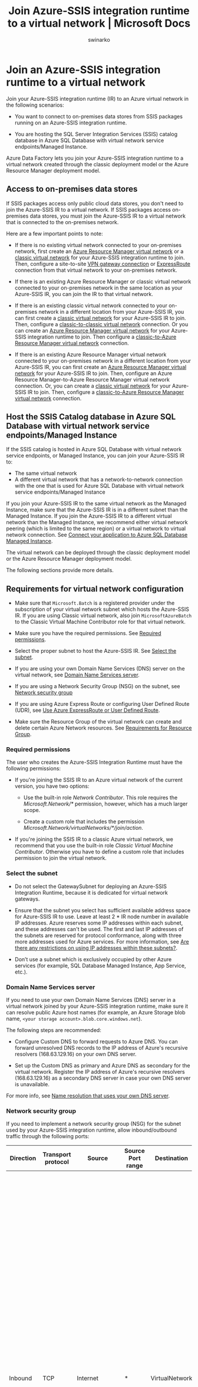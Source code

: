 ﻿---
title: Join Azure-SSIS integration runtime to a virtual network | Microsoft Docs
description: Learn how to join the Azure-SSIS integration runtime to an Azure virtual network. 
services: data-factory
documentationcenter: ''
ms.service: data-factory
ms.workload: data-services
ms.tgt_pltfrm: na
ms.devlang: na
ms.topic: conceptual
ms.date: 10/10/2018
author: swinarko
ms.author: sawinark
ms.reviewer: douglasl
manager: craigg
---

# Join an Azure-SSIS integration runtime to a virtual network
Join your Azure-SSIS integration runtime (IR) to an Azure virtual network in the following scenarios: 

- You want to connect to on-premises data stores from SSIS packages running on an Azure-SSIS integration runtime. 

- You are hosting the SQL Server Integration Services (SSIS) catalog database in Azure SQL Database with virtual network service endpoints/Managed Instance. 

 Azure Data Factory lets you join your Azure-SSIS integration runtime to a virtual network created through the classic deployment model or the Azure Resource Manager deployment model. 

## Access to on-premises data stores
If SSIS packages access only public cloud data stores, you don't need to join the Azure-SSIS IR to a virtual network. If SSIS packages access on-premises data stores, you must join the Azure-SSIS IR to a virtual network that is connected to the on-premises network. 

Here are a few important points to note: 

- If there is no existing virtual network connected to your on-premises network, first create an [Azure Resource Manager virtual network](../virtual-network/quick-create-portal.md#create-a-virtual-network) or a [classic virtual network](../virtual-network/virtual-networks-create-vnet-classic-pportal.md) for your Azure-SSIS integration runtime to join. Then, configure a site-to-site [VPN gateway connection](../vpn-gateway/vpn-gateway-howto-site-to-site-classic-portal.md) or [ExpressRoute](../expressroute/expressroute-howto-linkvnet-classic.md) connection from that virtual network to your on-premises network. 

- If there is an existing Azure Resource Manager or classic virtual network connected to your on-premises network in the same location as your Azure-SSIS IR, you can join the IR to that virtual network. 

- If there is an existing classic virtual network connected to your on-premises network in a different location from your Azure-SSIS IR, you can first create a [classic virtual network](../virtual-network/virtual-networks-create-vnet-classic-pportal.md) for your Azure-SSIS IR to join. Then, configure a [classic-to-classic virtual network](../vpn-gateway/vpn-gateway-howto-vnet-vnet-portal-classic.md) connection. Or you can create an [Azure Resource Manager virtual network](../virtual-network/quick-create-portal.md#create-a-virtual-network) for your Azure-SSIS integration runtime to join. Then configure a [classic-to-Azure Resource Manager virtual network](../vpn-gateway/vpn-gateway-connect-different-deployment-models-portal.md) connection. 
 
- If there is an existing Azure Resource Manager virtual network connected to your on-premises network in a different location from your Azure-SSIS IR, you can first create an [Azure Resource Manager virtual network](../virtual-network/quick-create-portal.md##create-a-virtual-network) for your Azure-SSIS IR to join. Then, configure an Azure Resource Manager-to-Azure Resource Manager virtual network connection. Or, you can create a [classic virtual network](../virtual-network/virtual-networks-create-vnet-classic-pportal.md) for your Azure-SSIS IR to join. Then, configure a [classic-to-Azure Resource Manager virtual network](../vpn-gateway/vpn-gateway-connect-different-deployment-models-portal.md) connection. 

## Host the SSIS Catalog database in Azure SQL Database with virtual network service endpoints/Managed Instance
If the SSIS catalog is hosted in Azure SQL Database with virtual network service endpoints, or Managed Instance, you can join your Azure-SSIS IR to: 

- The same virtual network 
- A different virtual network that has a network-to-network connection with the one that is used for Azure SQL Database with virtual network service endpoints/Managed Instance 

If you join your Azure-SSIS IR to the same virtual network as the Managed Instance, make sure that the Azure-SSIS IR is in a different subnet than the  Managed Instance. If you join the Azure-SSIS IR to a different virtual network than the Managed Instance, we recommend either virtual network peering (which is limited to the same region) or a virtual network to virtual network connection. See [Connect your application to Azure SQL Database Managed Instance](../sql-database/sql-database-managed-instance-connect-app.md).

The virtual network can be deployed through the classic deployment model or the Azure Resource Manager deployment model.

The following sections provide more details. 

## Requirements for virtual network configuration
-   Make sure that `Microsoft.Batch` is a registered provider under the subscription of your virtual network subnet which hosts the Azure-SSIS IR. If you are using Classic virtual network, also join `MicrosoftAzureBatch` to the Classic Virtual Machine Contributor role for that virtual network. 

-   Make sure you have the required permissions. See [Required permissions](#perms).

-   Select the proper subnet to host the Azure-SSIS IR. See [Select the subnet](#subnet). 

-   If you are using your own Domain Name Services (DNS) server on the virtual network, see [Domain Name Services server](#dns_server). 

-   If you are using a Network Security Group (NSG) on the subnet, see [Network security group](#nsg) 

-   If you are using Azure Express Route or configuring User Defined Route (UDR), see [Use Azure ExpressRoute or User Defined Route](#route). 

-   Make sure the Resource Group of the virtual network can create and delete certain Azure Network resources. See [Requirements for Resource Group](#resource-group). 

### <a name="perms"></a> Required permissions

The user who creates the Azure-SSIS Integration Runtime must have the following permissions:

- If you're joining the SSIS IR to an Azure virtual network of the current version, you have two options:

  - Use the built-in role *Network Contributor*. This role requires the  *Microsoft.Network/\** permission, however, which has a much larger scope.

  - Create a custom role that includes the permission *Microsoft.Network/virtualNetworks/\*/join/action*. 

- If you're joining the SSIS IR to a classic Azure virtual network, we recommend that you use the built-in role *Classic Virtual Machine Contributor*. Otherwise you have to define a custom role that includes permission to join the virtual network.

### <a name="subnet"></a> Select the subnet
-   Do not select the GatewaySubnet for deploying an Azure-SSIS Integration Runtime, because it is dedicated for virtual network gateways. 

-   Ensure that the subnet you select has sufficient available address space for Azure-SSIS IR to use. Leave at least 2 * IR node number in available IP addresses. Azure reserves some IP addresses within each subnet, and these addresses can't be used. The first and last IP addresses of the subnets are reserved for protocol conformance, along with three more addresses used for Azure services. For more information, see [Are there any restrictions on using IP addresses within these subnets?](../virtual-network/virtual-networks-faq.md#are-there-any-restrictions-on-using-ip-addresses-within-these-subnets). 

-   Don’t use a subnet which is exclusively occupied by other Azure services (for example, SQL Database Managed Instance, App Service, etc.). 

### <a name="dns_server"></a> Domain Name Services server 
If you need to use your own Domain Name Services (DNS) server in a virtual network joined by your Azure-SSIS integration runtime, make sure it can resolve public Azure host names (for example, an Azure Storage blob name, `<your storage account>.blob.core.windows.net`). 

The following steps are recommended: 

-   Configure Custom DNS to forward requests to Azure DNS. You can forward unresolved DNS records to the IP address of Azure's recursive resolvers (168.63.129.16) on your own DNS server. 

-   Set up the Custom DNS as primary and Azure DNS as secondary for the virtual network. Register the IP address of Azure's recursive resolvers (168.63.129.16) as a secondary DNS server in case your own DNS server is unavailable. 

For more info, see [Name resolution that uses your own DNS server](../virtual-network/virtual-networks-name-resolution-for-vms-and-role-instances.md#name-resolution-that-uses-your-own-dns-server). 

### <a name="nsg"></a> Network security group
If you need to implement a network security group (NSG) for the subnet used by your Azure-SSIS integration runtime, allow inbound/outbound traffic through the following ports: 

| Direction | Transport protocol | Source | Source Port range | Destination | Destination Port range | Comments |
|---|---|---|---|---|---|---|
| Inbound | TCP | Internet | * | VirtualNetwork | 29876, 29877 (if you join the IR to an Azure Resource Manager virtual network) <br/><br/>10100, 20100, 30100 (if you join the IR to a classic virtual network)| The Data Factory service uses these ports to communicate with the nodes of your Azure-SSIS integration runtime in the virtual network. <br/><br/> Whether you create a subnet-level NSG or not, Data Factory always configures an NSG at the level of the network interface cards (NICs) attached to the virtual machines that host the Azure-SSIS IR. Only inbound traffic from Data Factory IP addresses on the specified ports is allowed by that NIC-level NSG. Even if you open these ports to Internet traffic at the subnet level, traffic from IP addresses that are not Data Factory IP addresses is blocked at the NIC level. |
| Outbound | TCP | VirtualNetwork | * | Internet | 443 | The nodes of your Azure-SSIS integration runtime in the virtual network use this port to access Azure services, such as Azure Storage and Azure Event Hubs. |
| Outbound | TCP | VirtualNetwork | * | Internet or Sql | 1433, 11000-11999, 14000-14999 | The nodes of your Azure-SSIS integration runtime in the virtual network use these ports to access SSISDB hosted by your Azure SQL Database server - This purpose is not applicable to SSISDB hosted by Managed Instance. |
||||||||

### <a name="route"></a> Use Azure ExpressRoute or User Defined Route
You can connect an [Azure ExpressRoute](https://azure.microsoft.com/services/expressroute/) circuit to your virtual network infrastructure to extend your on-premises network to Azure. 

A common configuration is to use forced tunneling (advertise a BGP route, 0.0.0.0/0 to the virtual network) which forces outbound Internet traffic from the virtual network flow to on-premises network appliance for inspection and logging. This traffic flow breaks connectivity between the Azure-SSIS IR in the virtual network with dependent Azure Data Factory services. The solution is to define one (or more) [user-defined routes (UDRs)](../virtual-network/virtual-networks-udr-overview.md) on the subnet that contains the Azure-SSIS IR. A UDR defines subnet-specific routes that are honored instead of the BGP route. 

Or you can define user-defined routes (UDRs) to force outbound Internet traffic from the subnet which hosts the Azure-SSIS IR to another subnet, which hosts a Virtual Network Appliance as a firewall or a DMZ host for inspection and logging. 

In both cases, apply a 0.0.0.0/0 route with the next hop type as **Internet** on the subnet which hosts the Azure-SSIS IR, so that communication between the Data Factory service and the Azure-SSIS IS IR can succeed. 

![Add a route](media/join-azure-ssis-integration-runtime-virtual-network/add-route-for-vnet.png)

If you're concerned about losing the ability to inspect outbound Internet traffic from that subnet, you can also add an NSG rule on the subnet to restrict outbound destinations to [Azure data center IP addresses](https://www.microsoft.com/download/details.aspx?id=41653). 

See [this PowerShell script](https://gallery.technet.microsoft.com/scriptcenter/Adds-Azure-Datacenter-IP-dbeebe0c) for an example. You have to run the script weekly to keep the Azure data center IP address list up-to-date. 

### <a name="resource-group"></a> Requirements for Resource Group
-   The Azure-SSIS IR needs to create certain network resources under the same resource group as the virtual network. These resources include the following:
    -   An Azure load balancer, with the name *<Guid>-azurebatch-cloudserviceloadbalancer*.
    -   An Azure public IP address, with the name *<Guid>-azurebatch-cloudservicepublicip*.
    -   A network work security group, with the name *<Guid>-azurebatch-cloudservicenetworksecuritygroup*. 

-   Make sure that you don't have any resource lock on the Resource Group or Subscription to which the virtual network belongs. If you configure either a read-only lock or a delete lock, starting and stopping the IR may fail or hang. 

-   Make sure that you don't have an Azure policy which prevents the following resources from being created under the Resource Group or Subscription to which the virtual network belongs: 
    -   Microsoft.Network/LoadBalancers 
    -   Microsoft.Network/NetworkSecurityGroups 
    -   Microsoft.Network/PublicIPAddresses 

## Azure portal (Data Factory UI)
This section shows you how to join an existing Azure-SSIS runtime to a virtual network (classic or Azure Resource Manager) by using the Azure portal and Data Factory UI. First, you need to configure the virtual network appropriately before joining your Azure-SSIS IR to it. Go through one of the next two sections based on the type of your virtual network (classic or Azure Resource Manager). Then, continue with the third section to join your Azure-SSIS IR to the virtual network. 

### Use the portal to configure an Azure Resource Manager virtual network
You need to configure a virtual network before you can join an Azure-SSIS IR to it. 

1. Start Microsoft Edge or Google Chrome. Currently, the Data Factory UI is supported only in those web browsers. 

1. Sign in to the [Azure portal](https://portal.azure.com). 

1. Select **More services**. Filter for and select **Virtual networks**. 

1. Filter for and select your virtual network in the list. 

1. On the **Virtual network** page, select **Properties**. 

1. Select the copy button for **RESOURCE ID** to copy the resource ID for the virtual network to the clipboard. Save the ID from the clipboard in OneNote or a file. 

1. Select **Subnets** on the left menu. Ensure that the number of **available addresses** is greater than the nodes in your Azure-SSIS integration runtime. 

1. Verify that the Azure Batch provider is registered in the Azure subscription that has the virtual network. Or, register the Azure Batch provider. If you already have an Azure Batch account in your subscription, then your subscription is registered for Azure Batch. (If you create the Azure-SSIS IR in the Data Factory portal, the Azure Batch provider is automatically registered for you.) 

   a. In Azure portal, select **Subscriptions** on the left menu. 

   b. Select your subscription. 

   c. Select **Resource providers** on the left, and confirm that **Microsoft.Batch** is a registered provider. 

   ![Confirmation of "Registered" status](media/join-azure-ssis-integration-runtime-virtual-network/batch-registered-confirmation.png)

   If you don't see **Microsoft.Batch** in the list, to register it, [create an empty Azure Batch account](../batch/batch-account-create-portal.md) in your subscription. You can delete it later. 

### Use the portal to configure a classic virtual network
You need to configure a virtual network before you can join an Azure-SSIS IR to it. 

1. Start Microsoft Edge or Google Chrome. Currently, the Data Factory UI is supported only in these web browsers. 

1. Sign in to the [Azure portal](https://portal.azure.com). 

1. Select **More services**. Filter for and select **Virtual networks (classic)**. 

1. Filter for and select your virtual network in the list. 

1. On the **Virtual network (classic)** page, select **Properties**. 

   ![Classic virtual network resource ID](media/join-azure-ssis-integration-runtime-virtual-network/classic-vnet-resource-id.png)

1. Select the copy button for **RESOURCE ID** to copy the resource ID for the classic network to the clipboard. Save the ID from the clipboard in OneNote or a file. 

1. Select **Subnets** on the left menu. Ensure that the number of **available addresses** is greater than the nodes in your Azure-SSIS integration runtime. 

   ![Number of available addresses in the virtual network](media/join-azure-ssis-integration-runtime-virtual-network/number-of-available-addresses.png)

1. Join **MicrosoftAzureBatch** to the **Classic Virtual Machine Contributor** role for the virtual network. 

	a. Select **Access control (IAM)** on the left menu, and select **Add** on the toolbar. 

	!["Access control" and "Add" buttons](media/join-azure-ssis-integration-runtime-virtual-network/access-control-add.png)

	b. On the **Add permissions** page, select **Classic Virtual Machine Contributor** for **Role**. Paste **ddbf3205-c6bd-46ae-8127-60eb93363864** in the **Select** box, and then select **Microsoft Azure Batch** from the list of search results. 

	![Search results on "Add permissions" page](media/join-azure-ssis-integration-runtime-virtual-network/azure-batch-to-vm-contributor.png)

	c. Select **Save** to save the settings and to close the page. 

	![Save access settings](media/join-azure-ssis-integration-runtime-virtual-network/save-access-settings.png)

	d. Confirm that you see **Microsoft Azure Batch** in the list of contributors. 

	![Confirm Azure Batch access](media/join-azure-ssis-integration-runtime-virtual-network/azure-batch-in-list.png)

1. Verify that the Azure Batch provider is registered in the Azure subscription that has the virtual network. Or, register the Azure Batch provider. If you already have an Azure Batch account in your subscription, then your subscription is registered for Azure Batch. (If you create the Azure-SSIS IR in the Data Factory portal, the Azure Batch provider is automatically registered for you.) 

   a. In Azure portal, select **Subscriptions** on the left menu. 

   b. Select your subscription. 

   c. Select **Resource providers** on the left, and confirm that **Microsoft.Batch** is a registered provider. 

   ![Confirmation of "Registered" status](media/join-azure-ssis-integration-runtime-virtual-network/batch-registered-confirmation.png)

   If you don't see **Microsoft.Batch** in the list, to register it, [create an empty Azure Batch account](../batch/batch-account-create-portal.md) in your subscription. You can delete it later. 

### Join the Azure-SSIS IR to a virtual network
1. Start Microsoft Edge or Google Chrome. Currently, the Data Factory UI is supported only in those web browsers. 

1. In the [Azure portal](https://portal.azure.com), select **Data factories** on the left menu. If you don't see **Data factories** on the menu, select **More services**, and the select **Data factories** in the **INTELLIGENCE + ANALYTICS** section. 

   ![List of data factories](media/join-azure-ssis-integration-runtime-virtual-network/data-factories-list.png)

1. Select your data factory with the Azure-SSIS integration runtime in the list. You see the home page for your data factory. Select the **Author & Deploy** tile. You see the Data Factory UI on a separate tab. 

   ![Data factory home page](media/join-azure-ssis-integration-runtime-virtual-network/data-factory-home-page.png)

1. In the Data Factory UI, switch to the **Edit** tab, select **Connections**, and switch to the **Integration Runtimes** tab. 

   !["Integration runtimes" tab](media/join-azure-ssis-integration-runtime-virtual-network/integration-runtimes-tab.png)

1. If your Azure-SSIS IR is running, in the integration runtime list, select the **Stop** button in the **Actions** column for your Azure-SSIS IR. You cannot edit an IR until you stop it. 

   ![Stop the IR](media/join-azure-ssis-integration-runtime-virtual-network/stop-ir-button.png)

1. In the integration runtime list, select the **Edit** button in the **Actions** column for your Azure-SSIS IR. 

   ![Edit the integration runtime](media/join-azure-ssis-integration-runtime-virtual-network/integration-runtime-edit.png)

1. On the **General Settings** page of the **Integration Runtime Setup** window, select **Next**. 

   ![General settings for IR setup](media/join-azure-ssis-integration-runtime-virtual-network/ir-setup-general-settings.png)

1. On the **SQL Settings** page, enter the administrator password, and select **Next**. 

   ![SQL Server settings for IR setup](media/join-azure-ssis-integration-runtime-virtual-network/ir-setup-sql-settings.png)

1. On the **Advanced Settings** page, do the following actions: 

   a. Select the check box for **Select a VNet for your Azure-SSIS Integration Runtime to join and allow Azure services to configure VNet permissions/settings**. 

   b. For **Type**, select whether the virtual network is a classic virtual network or an Azure Resource Manager virtual network. 

   c. For **VNet Name**, select your virtual network. 

   d. For **Subnet Name**, select your subnet in the virtual network. 

   e. Click **VNet Validation** and if successful, click **Update**. 

   ![Advanced settings for IR setup](media/join-azure-ssis-integration-runtime-virtual-network/ir-setup-advanced-settings.png)

1. Now, you can start the IR by using the **Start** button in the **Actions** column for your Azure-SSIS IR. It takes approximately 20 to 30 minutes to start an Azure-SSIS IR. 

## Azure PowerShell

### Configure a virtual network
You need to configure a virtual network before you can join your Azure-SSIS IR to it. To automatically configure virtual network permissions/settings for your Azure-SSIS integration runtime to join the virtual network, add the following script:

```powershell
# Make sure to run this script against the subscription to which the virtual network belongs.
if(![string]::IsNullOrEmpty($VnetId) -and ![string]::IsNullOrEmpty($SubnetName))
{
    # Register to the Azure Batch resource provider
    $BatchApplicationId = "ddbf3205-c6bd-46ae-8127-60eb93363864"
    $BatchObjectId = (Get-AzureRmADServicePrincipal -ServicePrincipalName $BatchApplicationId).Id
    Register-AzureRmResourceProvider -ProviderNamespace Microsoft.Batch
    while(!(Get-AzureRmResourceProvider -ProviderNamespace "Microsoft.Batch").RegistrationState.Contains("Registered"))
    {
    Start-Sleep -s 10
    }
    if($VnetId -match "/providers/Microsoft.ClassicNetwork/")
    {
        # Assign the VM contributor role to Microsoft.Batch
        New-AzureRmRoleAssignment -ObjectId $BatchObjectId -RoleDefinitionName "Classic Virtual Machine Contributor" -Scope $VnetId
    }
}
```

### Create an Azure-SSIS IR and join it to a virtual network
You can create an Azure-SSIS IR and join it to a virtual network at the same time. For the complete script and instructions, see [Create an Azure-SSIS integration runtime](create-azure-ssis-integration-runtime.md#azure-powershell).

### Join an existing Azure-SSIS IR to a virtual network
The script in the [Create an Azure-SSIS integration runtime](create-azure-ssis-integration-runtime.md) article shows you how to create an Azure-SSIS IR and join it to a virtual network in the same script. If you have an existing Azure-SSIS IR, perform the following steps to join it to the virtual network: 
1. Stop the Azure-SSIS IR. 
1. Configure the Azure-SSIS IR to join the virtual network. 
1. Start the Azure-SSIS IR. 

### Define the variables
```powershell
$ResourceGroupName = "<your Azure resource group name>"
$DataFactoryName = "<your Data Factory name>" 
$AzureSSISName = "<your Azure-SSIS IR name>"
# Specify the information about your classic or Azure Resource Manager virtual network.
$VnetId = "<your Azure virtual network resource ID>"
$SubnetName = "<the name of subnet in your virtual network>"
```

### Stop the Azure-SSIS IR
Stop the Azure-SSIS integration runtime before you can join it to a virtual network. This command releases all of its nodes and stops billing:

```powershell
Stop-AzureRmDataFactoryV2IntegrationRuntime -ResourceGroupName $ResourceGroupName `
                                            -DataFactoryName $DataFactoryName `
                                            -Name $AzureSSISName `
                                            -Force 
```

### Configure virtual network settings for the Azure-SSIS IR to join
```powershell
# Make sure to run this script against the subscription to which the virtual network belongs.
if(![string]::IsNullOrEmpty($VnetId) -and ![string]::IsNullOrEmpty($SubnetName))
{
    # Register to the Azure Batch resource provider
    $BatchApplicationId = "ddbf3205-c6bd-46ae-8127-60eb93363864"
    $BatchObjectId = (Get-AzureRmADServicePrincipal -ServicePrincipalName $BatchApplicationId).Id
    Register-AzureRmResourceProvider -ProviderNamespace Microsoft.Batch
    while(!(Get-AzureRmResourceProvider -ProviderNamespace "Microsoft.Batch").RegistrationState.Contains("Registered"))
    {
        Start-Sleep -s 10
    }
    if($VnetId -match "/providers/Microsoft.ClassicNetwork/")
    {
        # Assign VM contributor role to Microsoft.Batch
        New-AzureRmRoleAssignment -ObjectId $BatchObjectId -RoleDefinitionName "Classic Virtual Machine Contributor" -Scope $VnetId
    }
}
```

### Configure the Azure-SSIS IR
To configure the Azure-SSIS integration runtime to join the virtual network, run the `Set-AzureRmDataFactoryV2IntegrationRuntime` command: 

```powershell
Set-AzureRmDataFactoryV2IntegrationRuntime -ResourceGroupName $ResourceGroupName `
                                           -DataFactoryName $DataFactoryName `
                                           -Name $AzureSSISName `
                                           -Type Managed `
                                           -VnetId $VnetId `
                                           -Subnet $SubnetName
```

### Start the Azure-SSIS IR
To start the Azure-SSIS integration runtime, run the following command: 

```powershell
Start-AzureRmDataFactoryV2IntegrationRuntime -ResourceGroupName $ResourceGroupName `
                                             -DataFactoryName $DataFactoryName `
                                             -Name $AzureSSISName `
                                             -Force

```

This command takes 20 to 30 minutes to finish.

## Next steps
For more information about the Azure-SSIS runtime, see the following topics: 
- [Azure-SSIS integration runtime](concepts-integration-runtime.md#azure-ssis-integration-runtime). This article provides conceptual information about integration runtimes in general, including the Azure-SSIS IR. 
- [Tutorial: deploy SSIS packages to Azure](tutorial-create-azure-ssis-runtime-portal.md). This article provides step-by-step instructions to create an Azure-SSIS IR. It uses Azure SQL Database to host the SSIS catalog. 
- [Create an Azure-SSIS integration runtime](create-azure-ssis-integration-runtime.md). This article expands on the tutorial and provides instructions on using Azure SQL Database with virtual network service endpoints/Managed Instance to host the SSIS catalog and joining the IR to a virtual network. 
- [Monitor an Azure-SSIS IR](monitor-integration-runtime.md#azure-ssis-integration-runtime). This article shows you how to retrieve information about an Azure-SSIS IR and descriptions of statuses in the returned information. 
- [Manage an Azure-SSIS IR](manage-azure-ssis-integration-runtime.md). This article shows you how to stop, start, or remove an Azure-SSIS IR. It also shows you how to scale out your Azure-SSIS IR by adding nodes. 
